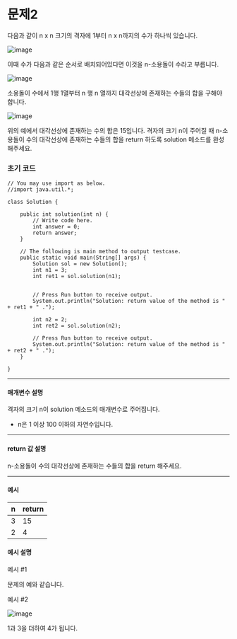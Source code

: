 # 문제2

다음과 같이 n x n 크기의 격자에 1부터 n x n까지의 수가 하나씩 있습니다.

![image](http://res.cloudinary.com/sgc109/image/upload/c_scale,w_300/v1517462270/%EA%B7%B8%EB%A6%BC1_qysbr6.png)

이때 수가 다음과 같은 순서로 배치되어있다면 이것을 n-소용돌이 수라고 부릅니다.

![image](http://res.cloudinary.com/sgc109/image/upload/c_scale,w_300/v1517462270/%EA%B7%B8%EB%A6%BC2_ol8snc.png)

소용돌이 수에서 1행 1열부터 n 행 n 열까지 대각선상에 존재하는 수들의 합을 구해야 합니다.

![image](http://res.cloudinary.com/sgc109/image/upload/c_scale,w_300/v1517462270/%EA%B7%B8%EB%A6%BC3_cbcdg3.png)

위의 예에서 대각선상에 존재하는 수의 합은 15입니다.
격자의 크기 n이 주어질 때 n-소용돌이 수의 대각선상에 존재하는 수들의 합을 return 하도록 solution 메소드를 완성해주세요.

### 초기 코드

```
// You may use import as below.
//import java.util.*;

class Solution {

    public int solution(int n) {
        // Write code here.
        int answer = 0;
        return answer;
    }

    // The following is main method to output testcase.
    public static void main(String[] args) {
        Solution sol = new Solution();
        int n1 = 3;
        int ret1 = sol.solution(n1);

        
        // Press Run button to receive output. 
        System.out.println("Solution: return value of the method is " + ret1 + " .");
        
        int n2 = 2;
        int ret2 = sol.solution(n2);
        
        // Press Run button to receive output. 
        System.out.println("Solution: return value of the method is " + ret2 + " .");
    }
    
}
```

---

#### 매개변수 설명
격자의 크기 n이 solution 메소드의 매개변수로 주어집니다.

* n은 1 이상 100 이하의 자연수입니다.

---

#### return 값 설명
n-소용돌이 수의 대각선상에 존재하는 수들의 합을 return 해주세요.

---

#### 예시

| n 	| return 	|
|---	|--------	|
| 3 	| 15     	|
| 2 	| 4      	|

#### 예시 설명

예시 #1

문제의 예와 같습니다.

예시 #2

![image](http://res.cloudinary.com/sgc109/image/upload/c_scale,w_300/v1517462270/%EA%B7%B8%EB%A6%BC4_astq7q.png)

1과 3을 더하여 4가 됩니다.
